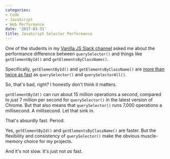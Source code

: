 ```yaml
---
categories:
- Code
- JavaScript
- Web Performance
date: '2017-03-31'
title: JavaScript Selector Performance
---
```


One of the students in my [Vanilla JS Slack channel](/guides/) asked me about the performance difference between `querySelector()` and things like `getElementById()` and `getElementsByClassName()`.

Specifically, `getElementById()` and `getElementsByClassName()` are [more than twice as fast](https://jsperf.com/getelementbyid-vs-queryselector/25) as `querySelector()` and `querySelectorAll()`.

So, that's bad, right? I honestly don't think it matters.

`getElementById()` can run about 15 million operations a second, compared to *just* 7 million per second for `querySelector()` in the latest version of Chrome. But that also means that `querySelector()` runs 7,000 operations a millisecond. A millisecond. Let that sink in.

That's absurdly fast. Period.

Yes, `getElementById()` and `getElementsByClassName()` are faster. But the flexibility and consistency of `querySelector()` make the obvious muscle-memory choice for my projects.

And it's not slow. It's just not *as* fast.